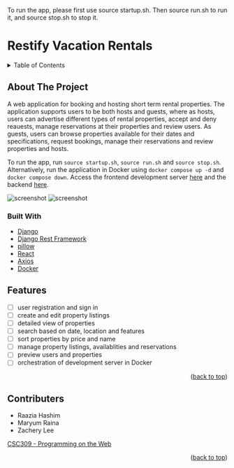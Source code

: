 To run the app, please first use source startup.sh. Then source run.sh to run it, and source stop.sh to stop it.

# Restify Vacation Rentals

<div id="top"></div>


<!-- TABLE OF CONTENTS -->
<details>
  <summary>Table of Contents</summary>
  <ol>
    <li>
      <a href="#about-the-project">About The Project</a>
      <ul>
        <li><a href="#built-with">Built With</a></li>
      </ul>
    </li>
    <li><a href="#features">Features</a></li>
    <li><a href="#contributers">Contributers</a></li>
  </ol>
</details>


<!-- ABOUT THE PROJECT -->
## About The Project
A web application for booking and hosting short term rental properties. The application supports users to be both hosts and guests, where as hosts, users can advertise different types of rental properties, accept and deny reauests, manage reservations at their properties and review users. As guests, users can browse properties available for their dates and specifications, request bookings, manage their reservations and review properties and hosts.   
 
To run the app, run `source startup.sh`, `source run.sh` and `source stop.sh`. Alternatively, run the application in Docker using `docker compose up -d` and `docker compose down`. Access the frontend development server [here](http://localhost:3000/) and the backend [here](http://localhost:8000/).  

![screenshot](Images/mainpage.PNG)
![screenshot](Images/animepage.PNG)

### Built With

* [Django](https://www.djangoproject.com/)
* [Django Rest Framework](https://www.django-rest-framework.org/)
* [pillow](https://pillow.readthedocs.io/)
* [React](https://react.dev/)
* [Axios](https://www.npmjs.com/package/axios)
* [Docker](https://www.docker.com/)

<!-- Features -->
## Features

- [ ] user registration and sign in
- [ ] create and edit property listings
- [ ] detailed view of properties
- [ ] search based on date, location and features
- [ ] sort properties by price and name
- [ ] manage property listings, availablities and reservations
- [ ] preview users and properties
- [ ] orchestration of development server in Docker

<p align="right">(<a href="#top">back to top</a>)</p>

<!-- CONTRIBUTERS -->
## Contributers
- Raazia Hashim
- Maryum Raina
- Zachery Lee

 [CSC309 - Programming on the Web](https://artsci.calendar.utoronto.ca/course/csc309h1)

<p align="right">(<a href="#top">back to top</a>)</p>
